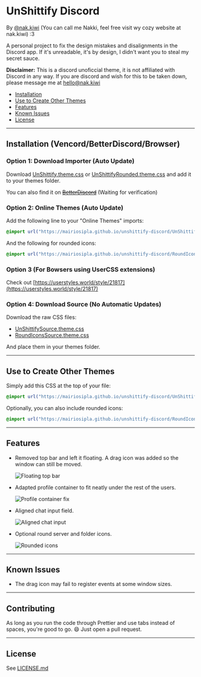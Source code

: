 # UnShittify Discord
By [@nak.kiwi](https://instagram.com/nak.kiwi) (You can call me Nakki, feel free visit wy cozy website at nak.kiwi) :3

A personal project to fix the design mistakes and disalignments in the Discord app.
If it's unreadable, it's by design, I didn't want you to steal my secret sauce.

**Disclaimer:** This is a discord unoficcial theme, it is not affiliated with Discord in any way.
If you are discord and wish for this to be taken down, please message me at hello@nak.kiwi

- [Installation](#installation)
- [Use to Create Other Themes](#use-to-create-other-themes)
- [Features](#features)
- [Known Issues](#known-issues)
- [License](#license)

---

## Installation (Vencord/BetterDiscord/Browser)

### Option 1: Download Importer (Auto Update)

Download [UnShittify.theme.css](UnShittify.theme.css) or [UnShittifyRounded.theme.css](UnShittifyRounded.theme.css) and add it to your themes folder.

You can also find it on ~~[BetterDiscord](https://betterdiscord.app/theme/TODO)~~ (Waiting for verification)

### Option 2: Online Themes (Auto Update)

Add the following line to your "Online Themes" imports:

```css
@import url("https://mairiosipla.github.io/unshittify-discord/UnShittifySource.theme.css");
```

And the following for rounded icons:

```css
@import url("https://mairiosipla.github.io/unshittify-discord/RoundIconsSource.theme.css");
```

### Option 3 (For Bowsers using UserCSS extensions)

Check out [https://userstyles.world/style/21817](https://userstyles.world/style/21817)

### Option 4: Download Source (No Automatic Updates)

Download the raw CSS files:

- [UnShittifySource.theme.css](https://mairiosipla.github.io/unshittify-discord/UnShittifySource.theme.css)
- [RoundIconsSource.theme.css](https://mairiosipla.github.io/unshittify-discord/RoundIconsSource.theme.css)

And place them in your themes folder.

---

## Use to Create Other Themes

Simply add this CSS at the top of your file:

```css
@import url("https://mairiosipla.github.io/unshittify-discord/UnShittifySource.theme.css");
```

Optionally, you can also include rounded icons:

```css
@import url("https://mairiosipla.github.io/unshittify-discord/RoundIconsSource.theme.css");
```

---

## Features

- Removed top bar and left it floating. A drag icon was added so the window can still be moved.

  ![Floating top bar](https://github.com/user-attachments/assets/f4c1a894-f3a5-4aab-979f-4332281d2d0c)

- Adapted profile container to fit neatly under the rest of the users.

  ![Profile container fix](https://github.com/user-attachments/assets/b2e3b66d-2309-4e1a-88f4-f27d1cd4824f)

- Aligned chat input field.

  ![Aligned chat input](https://github.com/user-attachments/assets/0ba33866-efe2-4a15-adf4-50206a51a26c)

- Optional round server and folder icons.

  ![Rounded icons](https://github.com/user-attachments/assets/4e9a29c4-dd55-4dbd-9cbf-8620338908b0)

---

## Known Issues

- The drag icon may fail to register events at some window sizes.

---

## Contributing

As long as you run the code through Prettier and use tabs instead of spaces, you're good to go. 😄
Just open a pull request.

---

## License

See [LICENSE.md](LICENSE.md)
